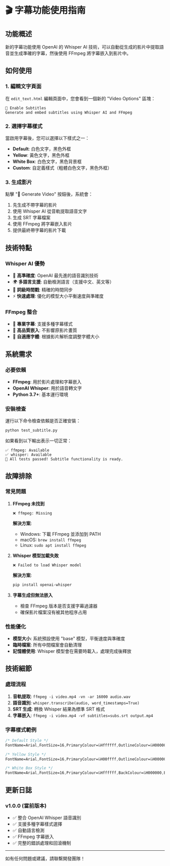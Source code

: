 # 🎬 字幕功能使用指南

## 功能概述

新的字幕功能使用 OpenAI 的 Whisper AI 技術，可以自動從生成的影片中提取語音並生成準確的字幕，然後使用 FFmpeg 將字幕嵌入到影片中。

## 如何使用

### 1. 編輯文字頁面
在 `edit_text.html` 編輯頁面中，您會看到一個新的 "Video Options" 區塊：

```
📝 Enable Subtitles
Generate and embed subtitles using Whisper AI and FFmpeg
```

### 2. 選擇字幕樣式
當啟用字幕後，您可以選擇以下樣式之一：
- **Default**: 白色文字，黑色外框
- **Yellow**: 黃色文字，黑色外框  
- **White Box**: 白色文字，黑色背景框
- **Custom**: 自定義樣式（粗體白色文字，黑色外框）

### 3. 生成影片
點擊 "🚀 Generate Video" 按鈕後，系統會：
1. 先生成不帶字幕的影片
2. 使用 Whisper AI 從音軌提取語音文字
3. 生成 SRT 字幕檔案
4. 使用 FFmpeg 將字幕嵌入影片
5. 提供最終帶字幕的影片下載

## 技術特點

### Whisper AI 優勢
- 🤖 **高準確度**: OpenAI 最先進的語音識別技術
- 🌍 **多語言支援**: 自動檢測語言（支援中文、英文等）
- 🎯 **詞級時間戳**: 精確的時間同步
- ⚡ **快速處理**: 優化的模型大小平衡速度與準確度

### FFmpeg 整合
- 🎨 **專業字幕**: 支援多種字幕樣式
- 🔧 **高品質嵌入**: 不影響原影片畫質
- 📐 **自適應字體**: 根據影片解析度調整字體大小

## 系統需求

### 必要依賴
- **FFmpeg**: 用於影片處理和字幕嵌入
- **OpenAI Whisper**: 用於語音轉文字
- **Python 3.7+**: 基本運行環境

### 安裝檢查
運行以下命令檢查依賴是否正確安裝：

```bash
python test_subtitle.py
```

如果看到以下輸出表示一切正常：
```
✅ ffmpeg: Available  
✅ whisper: Available
🎉 All tests passed! Subtitle functionality is ready.
```

## 故障排除

### 常見問題

1. **FFmpeg 未找到**
   ```
   ❌ ffmpeg: Missing
   ```
   **解決方案**: 
   - Windows: 下載 FFmpeg 並添加到 PATH
   - macOS: `brew install ffmpeg`
   - Linux: `sudo apt install ffmpeg`

2. **Whisper 模型加載失敗**
   ```
   ❌ Failed to load Whisper model
   ```
   **解決方案**: 
   ```bash
   pip install openai-whisper
   ```

3. **字幕生成但無法嵌入**
   - 檢查 FFmpeg 版本是否支援字幕過濾器
   - 確保影片檔案沒有被其他程序占用

### 性能優化

- **模型大小**: 系統預設使用 "base" 模型，平衡速度與準確度
- **臨時檔案**: 所有中間檔案會自動清理
- **記憶體使用**: Whisper 模型會在需要時載入，處理完成後釋放

## 技術細節

### 處理流程
1. **音軌提取**: `ffmpeg -i video.mp4 -vn -ar 16000 audio.wav`
2. **語音識別**: `whisper.transcribe(audio, word_timestamps=True)`
3. **SRT 生成**: 轉換 Whisper 結果為標準 SRT 格式
4. **字幕嵌入**: `ffmpeg -i video.mp4 -vf subtitles=subs.srt output.mp4`

### 字幕樣式範例
```css
/* Default Style */
FontName=Arial,FontSize=16,PrimaryColour=&Hffffff,OutlineColour=&H000000,Outline=2

/* Yellow Style */  
FontName=Arial,FontSize=16,PrimaryColour=&H00ffff,OutlineColour=&H000000,Outline=2

/* White Box Style */
FontName=Arial,FontSize=16,PrimaryColour=&Hffffff,BackColour=&H000000,BorderStyle=4
```

## 更新日誌

### v1.0.0 (當前版本)
- ✅ 整合 OpenAI Whisper 語音識別
- ✅ 支援多種字幕樣式選擇  
- ✅ 自動語言檢測
- ✅ FFmpeg 字幕嵌入
- ✅ 完整的錯誤處理和回滾機制

---

如有任何問題或建議，請聯繫開發團隊！
